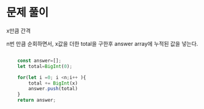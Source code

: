 # 문제 풀이

x만큼 간격 

n번 만큼 순회하면서, x값을 더한 total을 구한후 answer array에 누적된 값을 넣는다.

```javascript

    const answer=[];
    let total=BigInt(0);

    for(let i =0; i <n;i++ ){
        total += BigInt(x)
        answer.push(total)
    }
    return answer;

```